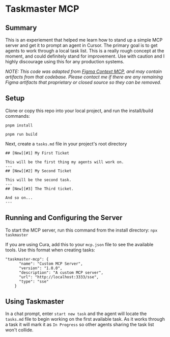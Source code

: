 # Taskmaster MCP
## Summary
This is an experiement that helped me learn how to stand up a simple MCP server and get it to prompt an agent in Cursor. The primary goal is to get agents to work through a local task list. This is a really rough concept at the moment, and could definitely stand for improvement. Use with caution and I highly discourage using this for any production systems.

*NOTE: This code was adapted from [Figma Context MCP](https://github.com/GLips/Figma-Context-MCP), and may contain artifacts from that codebase. Please contact me if there are any remaining Figma artifacts that proprietary or closed source so they can be removed.*

## Setup
Clone or copy this repo into your local project, and run the install/build commands:

```
pnpm install
```
```
pnpm run build
```

Next, create a `tasks.md` file in your project's root directory

```
## [New][#1] My First Ticket

This will be the first thing my agents will work on.
---
## [New][#2] My Second Ticket

This will be the second task.
---
## [New][#3] The Third ticket.

And so on...
---
```

## Running and Configuring the Server
To start the MCP server, run this command from the install directory:
`npx taskmaster`

If you are using Cura, add this to your `mcp.json` file to see the available tools. Use this format when creating tasks:

```
"taskmaster-mcp": {
      "name": "Custom MCP Server",
      "version": "1.0.0",
      "description": "A custom MCP server",
      "url": "http://localhost:3333/sse",
      "type": "sse"
    }
```

## Using Taskmaster
In a chat prompt, enter `start new task` and the agent will locate the `tasks.md` file to begin working on the first available task. As it works through a task it will mark it as `In Progress` so other agents sharing the task list won't collide.

